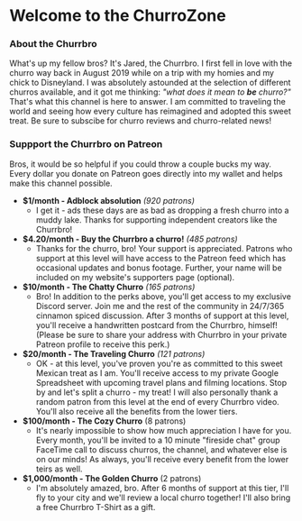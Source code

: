 # Welcome to the ChurroZone


### About the Churrbro

What's up my fellow bros? It's Jared, the Churrbro. I first fell in love with the churro way back in August 2019 while on a trip with my homies and my chick to Disneyland. I was absolutely astounded at the selection of different churros available, and it got me thinking: _"what does it mean to **be** churro?"_
That's what this channel is here to answer. I am committed to traveling the world and seeing how every culture has reimagined and adopted this sweet treat. Be sure to subscibe for churro reviews and churro-related news!

### Suppport the Churrbro on Patreon
Bros, it would be so helpful if you could throw a couple bucks my way.
Every dollar you donate on Patreon goes directly into my wallet and helps make this channel possible.

- **$1/month - Adblock absolution** _(920 patrons)_
  - I get it - ads these days are as bad as dropping a fresh churro into a muddy lake. Thanks for supporting independent creators like the Churrbro!
- **$4.20/month - Buy the Churrbro a churro!** _(485 patrons)_
  - Thanks for the churro, bro! Your support is appreciated. Patrons who support at this level will have access to the Patreon feed which has occasional updates and bonus footage. Further, your name will be included on my website's supporters page (optional).
- **$10/month - The Chatty Churro** _(165 patrons)_
  - Bro! In addition to the perks above, you'll get access to my exclusive Discord server. Join me and the rest of the community in 24/7/365 cinnamon spiced discussion. After 3 months of support at this level, you'll receive a handwritten postcard from the Churrbro, himself! (Please be sure to share your address with Churrbro in your private Patreon profile to receive this perk.)
- **$20/month - The Traveling Churro** _(121 patrons)_
  - OK - at this level, you've proven you're as committed to this sweet Mexican treat as I am. You'll receive access to my private Google Spreadsheet with upcoming travel plans and filming locations. Stop by and let's split a churro - my treat! I will also personally thank a random patron from this level at the end of every Churrbro video. You'll also receive all the benefits from the lower tiers.
- **$100/month - The Cozy Churro** (8 patrons)
  - It's nearly impossible to show how much appreciation I have for you. Every month, you'll be invited to a 10 minute "fireside chat" group FaceTime call to discuss churros, the channel, and whatever else is on our minds! As always, you'll receive every benefit from the lower teirs as well.
- **$1,000/month - The Golden Churro** (2 patrons)
  - I'm absolutely amazed, bro. After 6 months of support at this tier, I'll fly to your city and we'll review a local churro together! I'll also bring a free Churrbro T-Shirt as a gift.
